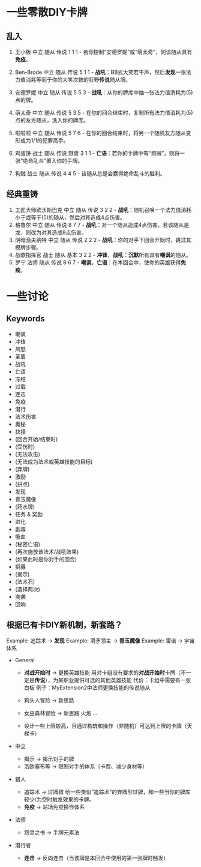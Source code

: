 # 一些零散DIY卡牌

## 乱入

1. 王小板 中立 随从 传说 1 1 1 - 若你控制“安德罗妮”或“萌太奇”，则该随从具有**免疫**。
1. Ben-Brode 中立 随从 传说 5 1 1 - **战吼**：BB式大笑若干声，然后**发现**一张法力值消耗等同于你的大笑次数的狂野**传说**随从牌。
1. 安德罗妮 中立 随从 传说 5 5 3 - **战吼**：从你的牌库中抽一张法力值消耗为(5)点的牌。
1. 萌太奇 中立 随从 传说 5 3 5 - 在你的回合结束时，复制所有法力值消耗为(5)点的友方随从，洗入你的牌库。
1. 啦啦啦 中立 随从 传说 5 7 6 - 在你的回合结束时，将另一个随机友方随从变形成为1/1的犯罪高手。

1. 鸡蛋饼 战士 随从 传说 野兽 3 1 1 - **亡语**：若你的手牌中有“狗贼”，则将一张“绝命乱斗”置入你的手牌。
1. 狗贼 战士 随从 传说 4 4 5 - 该随从总是会赢得绝命乱斗的胜利。

## 经典重铸

1. 工匠大师欧沃斯巴克 中立 随从 传说 3 2 2 - **战吼**：随机召唤一个法力值消耗小于或等于(5)的随从，然后对其造成4点伤害。
1. 格鲁尔 中立 随从 传说 8 7 7 - **战吼**：对一个随从造成4点伤害，若该随从是龙，则改为对其造成8点伤害。
1. 阴暗渔夫纳特 中立 随从 传说 2 2 2 - **战吼**：你的对手下回合开始时，跳过其摸牌步骤。
1. 战歌指挥官 战士 随从 基本 3 2 2 - **冲锋**，**战吼**：**沉默**所有具有**嘲讽**的随从。
1. 罗宁 法师 随从 传说 8 6 7 - **嘲讽**，**亡语**：在本回合中，使你的英雄获得**免疫**。


# 一些讨论

## Keywords

- 嘲讽
- 冲锋
- 风怒
- 圣盾
- 战吼
- 亡语
- 冻结
- 过载
- 连击
- 免疫
- 潜行
- 法术伤害
- 奥秘
- 抉择
- (回合开始/结束时)
- (受伤时)
- (无法攻击)
- (无法成为法术或英雄技能的目标)
- (弃牌)
- 激励
- (拼点)
- 发现
- 青玉魔像
- (药水牌)
- 任务 & 奖励
- 进化
- 剧毒
- 吸血
- (秘密亡语)
- (再次施放该法术/战吼效果)
- (如果此时是你对手的回合)
- 招募
- (揭示)
- (法术石)
- (选择两次)
- 突袭
- 回响

## 根据已有卡DIY新机制，新套路？

Example: 追踪术 -> **发现**
Example: 滑矛领主 -> **青玉魔像**
Example: 雷诺 -> 宇宙体系

- General
    - **对战开始时** -> 更换英雄技能
        用对卡组没有要求的**对战开始时**卡牌（不一定是**传说**），为某职业提供可选的其他英雄技能
        代价：卡组中需要有一张白板
        例子：MyExtension2中法师更换技能的传说随从

    - 狗头人冒险 -> 新思路

    - 女巫森林冒险 -> 新思路
        火炮
        ...

    - 设计一些上限较高，且通过构筑和操作（非随机）可达到上限的卡牌（天梯卡）

- 中立
    - 揭示 -> 揭示对手的牌
    - 洛欧塞布等 -> 限制对手的体系（卡费、减少身材等）

- 猎人
    - 追踪术 -> 过牌猎
        给一些类似“追踪术”的弃牌型过牌，和一些当你的牌库较少/为空时触发效果的卡牌。
    - **免疫** -> 站场免疫换怪体系

- 法师
    - 怨灵之书 -> 手牌元素法

- 潜行者
    - **连击** -> 反向连击（当该牌是本回合中使用的第一张牌时触发）
